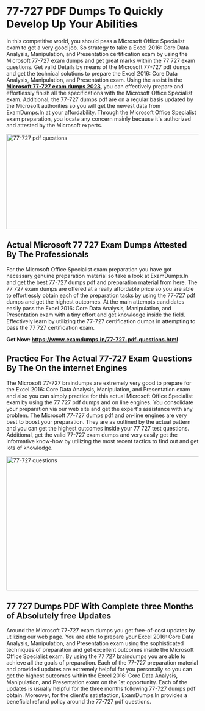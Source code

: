<h1><strong>77-727 PDF Dumps To Quickly Develop Up Your Abilities</strong></h1>
<p>In this competitive world, you should pass a Microsoft Office Specialist exam to get a very good job. So strategy to take a Excel 2016: Core Data Analysis, Manipulation, and Presentation certification exam by using the Microsoft 77-727 exam dumps and get great marks within the 77 727 exam questions. Get valid Details by means of the Microsoft 77-727 pdf dumps and get the technical solutions to prepare the Excel 2016: Core Data Analysis, Manipulation, and Presentation exam. Using the assist in the <strong><a href="https://www.examdumps.in/77-727-pdf-questions.html">Microsoft 77-727 exam dumps 2023</a></strong>, you can effectively prepare and effortlessly finish all the specifications with the Microsoft Office Specialist exam. Additional, the 77-727 dumps pdf are on a regular basis updated by the Microsoft authorities so you will get the newest data from ExamDumps.In at your affordability. Through the Microsoft Office Specialist exam preparation, you locate any concern mainly because it's authorized and attested by the Microsoft experts.</p>
<p><img src="https://i.ibb.co/zxJwW90/Copy-of-Online-Classes-Twitter-header-post-Made-with-Poster-My-Wall-1.png" alt="77-727 pdf questions" width="750" height="250" /></p>
<h2><strong>Actual Microsoft 77 727 Exam Dumps Attested By The Professionals</strong></h2>
<p>For the Microsoft Office Specialist exam preparation you have got necessary genuine preparation material so take a look at ExamDumps.In and get the best 77-727 dumps pdf and preparation material from here. The 77 727 exam dumps are offered at a really affordable price so you are able to effortlessly obtain each of the preparation tasks by using the 77-727 pdf dumps and get the highest outcomes. At the main attempts candidates easily pass the Excel 2016: Core Data Analysis, Manipulation, and Presentation exam with a tiny effort and get knowledge inside the field. Effectively learn by utilizing the 77-727 certification dumps in attempting to pass the 77 727 certification exam.</p>
<p><strong>Get Now:&nbsp;<a href="https://www.examdumps.in/77-727-pdf-questions.html">https://www.examdumps.in/77-727-pdf-questions.html</a></strong></p>
<h2><strong>Practice For The Actual 77-727 Exam Questions By The On the internet Engines</strong></h2>
<p>The Microsoft 77-727 braindumps are extremely very good to prepare for the Excel 2016: Core Data Analysis, Manipulation, and Presentation exam and also you can simply practice for this actual Microsoft Office Specialist exam by using the 77 727 pdf dumps and on line engines. You consolidate your preparation via our web site and get the expert's assistance with any problem. The Microsoft 77-727 dumps pdf and on-line engines are very best to boost your preparation. They are as outlined by the actual pattern and you can get the highest outcomes inside your 77 727 test questions. Additional, get the valid 77-727 exam dumps and very easily get the informative know-how by utilizing the most recent tactics to find out and get lots of knowledge.</p>
<p><a href="https://www.examdumps.in/77-727-pdf-questions.html"><img src="https://i.ibb.co/QkNtdwY/Copy-of-Zoom-Online-Classes-Facebook-Share-Po-Made-with-Poster-My-Wall-1.jpg" alt="77-727 questions" width="670" height="352" /></a></p>
<h2><strong>77 727 Dumps PDF With Complete three Months of Absolutely free Updates</strong></h2>
<p>Around the Microsoft 77-727 exam dumps you get free-of-cost updates by utilizing our web page. You are able to prepare your Excel 2016: Core Data Analysis, Manipulation, and Presentation exam using the sophisticated techniques of preparation and get excellent outcomes inside the Microsoft Office Specialist exam. By using the 77 727 braindumps you are able to achieve all the goals of preparation. Each of the 77-727 preparation material and provided updates are extremely helpful for you personally so you can get the highest outcomes within the Excel 2016: Core Data Analysis, Manipulation, and Presentation exam on the 1st opportunity. Each of the updates is usually helpful for the three months following 77-727 dumps pdf obtain. Moreover, for the client's satisfaction, ExamDumps.In provides a beneficial refund policy around the 77-727 pdf questions.</p>
